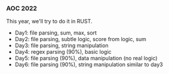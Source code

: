 ### AOC 2022

This year, we'll try to do it in RUST.

* Day1: file parsing, sum, max, sort
* Day2: file parsing, subtle logic, score from logic, sum
* Day3: file parsing, string manipulation
* Day4: regex parsing (90%), basic logic
* Day5: file parsing (90%), data manipulation (no real logic)
* Day6: file parsing (90%), string manipulation similar to day3

